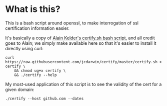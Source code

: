 # What is this?

This is a bash script around openssl, to make interrogation of ssl certification information easier.

It's basically a copy of [Alain Kelder's certify.sh bash script](http://giantdorks.org/alain/shell-script-to-check-ssl-certificate-info-like-expiration-date-and-subject/), and all credit goes to Alain; we simply make available here so that it's easier to install it directly using curl:

    curl https://raw.githubusercontent.com/jcdarwin/certify/master/certify.sh > certify \
    	&& chmod ug+x certify \
    	&& ./certify --help

My most-used application of this script is to see the validity of the cert for a given domain:

    ./certify --host github.com --dates
